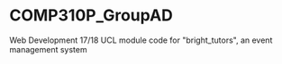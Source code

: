 # COMP310P_GroupAD
Web Development 17/18 UCL module
code for "bright_tutors", an event management system

